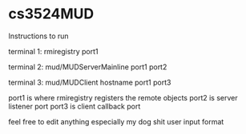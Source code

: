 # cs3524MUD


Instructions to run

terminal 1: rmiregistry port1

terminal 2: mud/MUDServerMainline port1 port2

terminal 3: mud/MUDClient hostname port1 port3

port1 is where rmiregistry registers the remote objects
port2 is server listener port
port3 is client callback port

feel free to edit anything especially my dog shit user input format

